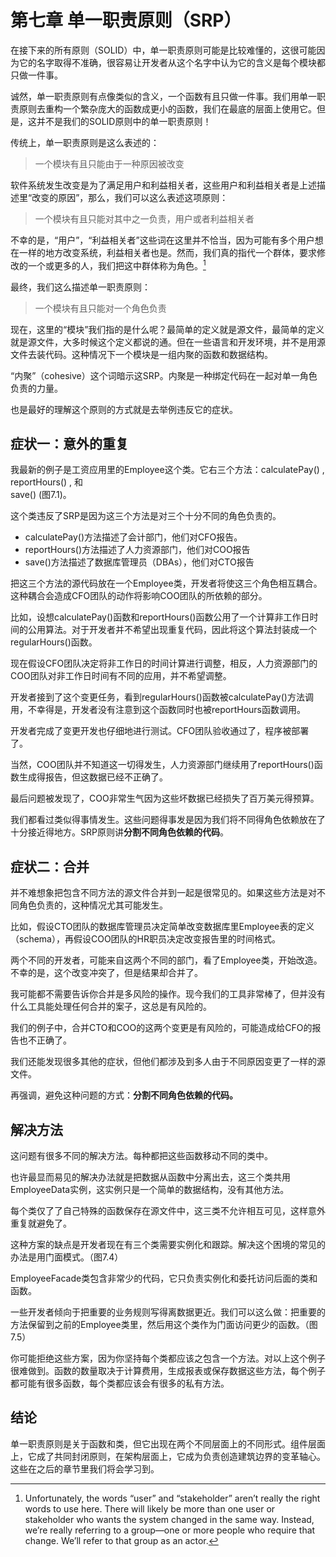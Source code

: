 # 第七章 单一职责原则（SRP）

在接下来的所有原则（SOLID）中，单一职责原则可能是比较难懂的，这很可能因为它的名字取得不准确，很容易让开发者从这个名字中认为它的含义是每个模块都只做一件事。

诚然，单一职责原则有点像类似的含义，一个函数有且只做一件事。我们用单一职责原则去重构一个繁杂庞大的函数成更小的函数，我们在最底的层面上使用它。但是，这并不是我们的SOLID原则中的单一职责原则！

传统上，单一职责原则是这么表述的：

> 一个模块有且只能由于一种原因被改变

软件系统发生改变是为了满足用户和利益相关者，这些用户和利益相关者是上述描述里“改变的原因”，那么，我们可以这么表述这项原则：

> 一个模块有且只能对其中之一负责，用户或者利益相关者

不幸的是，“用户”，“利益相关者”这些词在这里并不恰当，因为可能有多个用户想在一样的地方改变系统，利益相关者也是。然而，我们真的指代一个群体，要求修改的一个或更多的人，我们把这中群体称为角色。[^1]

最终，我们这么描述单一职责原则：

> 一个模块有且只能对一个角色负责

现在，这里的“模块”我们指的是什么呢？最简单的定义就是源文件，最简单的定义就是源文件，大多时候这个定义都说的通。但在一些语言和开发环境，并不是用源文件去装代码。这种情况下一个模块是一组内聚的函数和数据结构。

“内聚”（cohesive）这个词暗示这SRP。内聚是一种绑定代码在一起对单一角色负责的力量。

也是最好的理解这个原则的方式就是去举例违反它的症状。

## 症状一：意外的重复

我最新的例子是工资应用里的Employee这个类。它右三个方法：calculatePay\(\) , reportHours\(\) , 和  
save\(\) \(图7.1\)。

这个类违反了SRP是因为这三个方法是对三个十分不同的角色负责的。

* calculatePay\(\)方法描述了会计部门，他们对CFO报告。
* reportHours\(\)方法描述了人力资源部门，他们对COO报告
* save\(\)方法描述了数据库管理员（DBAs），他们对CTO报告

把这三个方法的源代码放在一个Employee类，开发者将使这三个角色相互耦合。这种耦合会造成CFO团队的动作将影响COO团队的所依赖的部分。

比如，设想calculatePay\(\)函数和reportHours\(\)函数公用了一个计算非工作日时间的公用算法。对于开发者并不希望出现重复代码，因此将这个算法封装成一个regularHours\(\)函数。

现在假设CFO团队决定将非工作日的时间计算进行调整，相反，人力资源部门的COO团队对非工作日时间有不同的应用，并不希望调整。

开发者接到了这个变更任务，看到regularHours\(\)函数被calculatePay\(\)方法调用，不幸得是，开发者没有注意到这个函数同时也被reportHours函数调用。

开发者完成了变更开发也仔细地进行测试。CFO团队验收通过了，程序被部署了。

当然，COO团队并不知道这一切得发生，人力资源部门继续用了reportHours\(\)函数生成得报告，但这数据已经不正确了。

最后问题被发现了，COO非常生气因为这些坏数据已经损失了百万美元得预算。

我们都看过类似得事情发生。这些问题得事发是因为我们将不同得角色依赖放在了十分接近得地方。SRP原则讲**分割不同角色依赖的代码**。

## 症状二：合并

并不难想象把包含不同方法的源文件合并到一起是很常见的。如果这些方法是对不同角色负责的，这种情况尤其可能发生。

比如，假设CTO团队的数据库管理员决定简单改变数据库里Employee表的定义（schema），再假设COO团队的HR职员决定改变报告里的时间格式。

两个不同的开发者，可能来自这两个不同的部门，看了Employee类，开始改造。不幸的是，这个改变冲突了，但是结果却合并了。

我可能都不需要告诉你合并是多风险的操作。现今我们的工具非常棒了，但并没有什么工具能处理任何合并的案子，这总是有风险的。

我们的例子中，合并CTO和COO的这两个变更是有风险的，可能造成给CFO的报告也不正确了。

我们还能发现很多其他的症状，但他们都涉及到多人由于不同原因变更了一样的源文件。

再强调，避免这种问题的方式：**分割不同角色依赖的代码。**

## 解决方法

这问题有很多不同的解决方法。每种都把这些函数移动不同的类中。

也许最显而易见的解决办法就是把数据从函数中分离出去，这三个类共用EmployeeData实例，这实例只是一个简单的数据结构，没有其他方法。

每个类仅了了自己特殊的函数保存在源文件中，这三类不允许相互可见，这样意外重复就避免了。

这种方案的缺点是开发者现在有三个类需要实例化和跟踪。解决这个困境的常见的办法是用门面模式。（图7.4）

EmployeeFacade类包含非常少的代码，它只负责实例化和委托访问后面的类和函数。

一些开发者倾向于把重要的业务规则写得离数据更近。我们可以这么做：把重要的方法保留到之前的Employee类里，然后用这个类作为门面访问更少的函数。（图7.5）

你可能拒绝这些方案，因为你坚持每个类都应该之包含一个方法。对以上这个例子很难做到。函数的数量取决于计算费用，生成报表或保存数据这些方法，每个例子都可能有很多函数，每个类都应该会有很多的私有方法。

## 结论

单一职责原则是关于函数和类，但它出现在两个不同层面上的不同形式。组件层面上，它成了共同封闭原则，在架构层面上，它成为负责创造建筑边界的变革轴心。这些在之后的章节里我们将会学习到。



[^1]: Unfortunately, the words “user” and “stakeholder” aren’t really the right words to use here. There will likely be more than one user or stakeholder who wants the system changed in the same way. Instead, we’re really referring to a group—one or more people who require that change. We’ll refer to that group as an actor.


